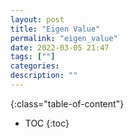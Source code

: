 ```yaml
---
layout: post
title: "Eigen Value"
permalink: "eigen_value"
date: 2022-03-05 21:47
tags: [""]
categories:
description: ""
---
```


{:class="table-of-content"}
* TOC 
{:toc}




